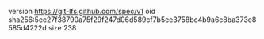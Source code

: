 version https://git-lfs.github.com/spec/v1
oid sha256:5ec27f38790a75f29f247d06d589cf7b5ee3758bc4b9a6c8ba373e8585d4222d
size 238
